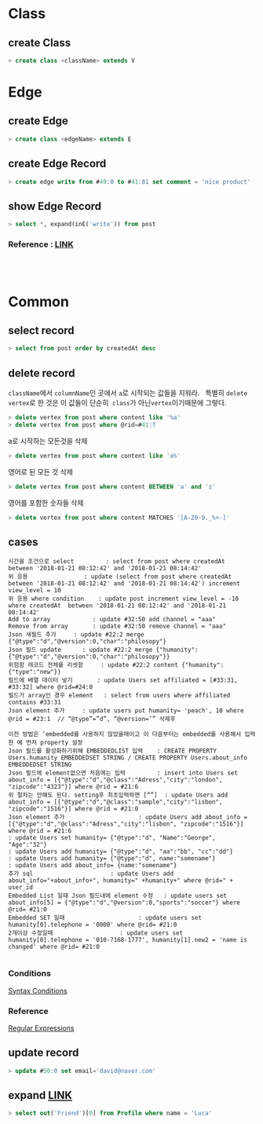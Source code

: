 # Class  
## create Class
```sql
> create class <className> extends V
```


# Edge  
## create Edge
```sql
> create class <edgeName> extends E
```
## create Edge Record
```sql
> create edge write from #49:0 to #41:81 set comment = 'nice product'
```
## show Edge Record
```sql
> select *, expand(inE('write')) from post
``` 
### Reference : [LINK](https://stackoverflow.com/questions/28534120/orientdb-sql-query-to-select-edge-and-vertex-fields-property) 

<br/>  

 

# Common  
## select record   

```sql
> select from post order by createdAt desc
```

## delete record
`className`에서 `columnName`인 곳에서 `a`로 시작되는 값들을 지워라.  
특별히 `delete vertex`로 한 것은 이 값들이 단순히  `class`가 아닌`vertex`이기때문에 그렇다.
```sql
> delete vertex from post where content like '%a'
> delete vertex from post where @rid=#41:7
```
a로 시작하는 모든것을 삭제
```sql
> delete vertex from post where content like 'a%'
```
영어로 된 모든 것 삭제
```sql
> delete vertex from post where content BETWEEN 'a' and 'z'
```
영어를 포함한 숫자들 삭제
```sql
> delete vertex from post where content MATCHES '[A-Z0-9._%+-]'
```

## cases
```
시간을 조건으로 select 		: select from post where createdAt  between '2018-01-21 08:12:42' and '2018-01-21 08:14:42'  
위 응용 				: update (select from post where createdAt  between '2018-01-21 08:12:42' and '2018-01-21 08:14:42') increment view_level = 10
위 응용 where condition	: update post increment view_level = -10 where createdAt  between '2018-01-21 08:12:42' and '2018-01-21 08:14:42'
Add to array 			: update #32:50 add channel = "aaa"
Remove from array		: update #32:50 remove channel = "aaa"
Json 새필드 추가		: update #22:2 merge {"@type":"d","@version":0,"char":"philosopy"}
Json 필드 update		: update #22:2 merge {"humanity":{"@type":"d","@version":0,"char":"philosopy"}}
위험함 레코드 전체를 리셋함 	: update #22:2 content {"humanity":{"type":"new"}}
필드에 배열 데이터 넣기		: update Users set affiliated = [#33:31, #33:32] where @rid=#24:0
필드가 array인 경우 element	: select from users where affiliated contains #33:31
Json element 추가		: update users put humanity= 'peach', 10 where @rid = #23:1  // “@type”=”d”, “@version=’” 삭제후 

이전 방법은 ‘embedded를 사용하지 않았을때이고 이 다음부터는 embedded를 사용해서 입력한 예 먼저 property 설정
Json 필드를 활성화하기위해 EMBEDDEDLIST 입력 	: CREATE PROPERTY Users.humanity EMBEDDEDSET STRING / CREATE PROPERTY Users.about_info EMBEDDEDSET STRING
Json 필드에 element없으면 처음에는 입력 		: insert into Users set about_info = [{"@type":"d","@class":"Adress","city":"london", "zipcode":"4323"}] where @rid = #21:6
위 절차는 안해도 된다. setting후 최초입력하면 [“”]	: update Users add about_info = [{"@type":"d","@class":"sample","city":"lisbon", "zipcode":"1516"}] where @rid = #21:0
Json element 추가 					: update Users add about_info = [{"@type":"d","@class":"Adress","city":"lisbon", "zipcode":"1516"}] where @rid = #21:6
: update Users set humanity= {"@type":"d", "Name":"George", "Age":"32"}
: update Users add humanity= {"@type":"d", "aa":"bb", "cc":"dd"}
: update Users add humanity= {"@type":"d", name:"somename"}
: update Users add about_info= {name:"somename"}
추가 sql 						: update Users add about_info="+about_info+", humanity=" +humanity+" where @rid=" + user_id
Embedded List 일때 Json 필드내에 element 수정 	: update users set about_info[5] = {"@type":"d","@version":0,"sports":"soccer"} where @rid= #21:0
Embedded SET 일때 					: update users set humanity[0].telephone = '0000' where @rid= #21:0
2개이상 수정일때 					: update users set humanity[0].telephone = '010-7168-1777', humanity[1].new2 = 'name is changed' where @rid= #21:0


```

### Conditions
[Syntax Conditions](http://orientdb.com/docs/2.0/orientdb.wiki/SQL-Where.html)
### Reference
[Regular Expressions](http://www.regular-expressions.info/)

## update record
```sql
> update #50:0 set email='david@naver.com'
```

## expand [LINK]( http://orientdb.com/orientdb-improved-sql-filtering/)
```sql
> select out('Friend')[0] from Profile where name = 'Luca'
```


